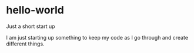 # hello-world
Just a short start up

I am just starting up something to keep my code as I go through and create different things.
